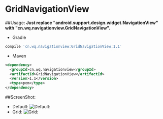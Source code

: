 # GridNavigationView

##Usage:
**Just replace "android.support.design.widget.NavigationView" with "cn.wq.navigationview.GridNavigationView".**

- Gradle
```groovy
compile 'cn.wq.navigationview:GridNavigationView:1.1'
```

- Maven
```xml
<dependency>
  <groupId>cn.wq.navigationview</groupId>
  <artifactId>GridNavigationView</artifactId>
  <version>1.1</version>
  <type>pom</type>
</dependency>
```

##ScreenShot:
- Default:
![Default:](https://github.com/wangqi060934/GridNavigationView/tree/master/images/default.png)
- Grid:
![Grid:](https://github.com/wangqi060934/GridNavigationView/tree/master/images/grid.png)
